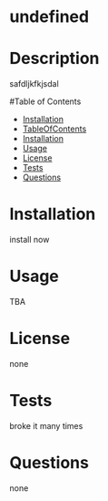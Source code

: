 

  # undefined


  # Description
  safdljkfkjsdal


  #Table of Contents
  * [Installation](#installation)
  * [TableOfContents](#tableOfContents)
  * [Installation](#installation)
  * [Usage](#usage)
  * [License](#license)
  * [Tests](#tests)
  * [Questions](#questions)
  
  # Installation

  install now

  
  # Usage

  TBA

  
  # License

  none

  
  # Tests

  broke it many times

  
  # Questions

  none


